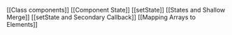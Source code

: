 [[Class components]]
[[Component State]]
[[setState]]
[[States and Shallow Merge]]
[[setState and Secondary Callback]]
[[Mapping Arrays to Elements]]
